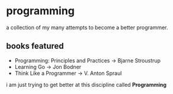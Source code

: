 # programming

a collection of my many attempts to become a better programmer.

## books featured

- Programming: Principles and Practices -> Bjarne Stroustrup
- Learning Go -> Jon Bodner
- Think Like a Programmer -> V. Anton Spraul

i am just trying to get better at this discipline called **Programming**
